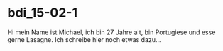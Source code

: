 # bdi_15-02-1
Hi mein Name ist Michael, ich bin 27 Jahre alt, bin Portugiese und esse gerne Lasagne.
Ich schreibe hier noch etwas dazu...